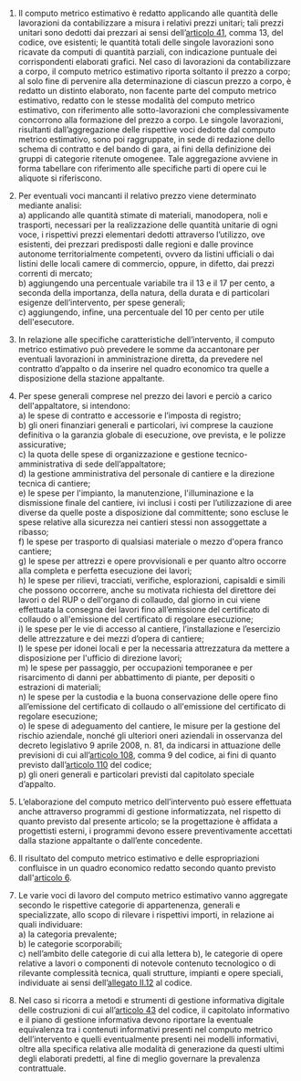 1. Il computo metrico estimativo è redatto applicando alle quantità delle lavorazioni da contabilizzare a misura i relativi prezzi unitari; tali prezzi unitari sono dedotti dai prezzari ai sensi dell’[articolo 41](/articolo-41/1), comma 13, del codice, ove esistenti; le quantità totali delle singole lavorazioni sono ricavate da computi di quantità parziali, con indicazione puntuale dei corrispondenti elaborati grafici. Nel caso di lavorazioni da contabilizzare a corpo, il computo metrico estimativo riporta soltanto il prezzo a corpo; al solo fine di pervenire alla determinazione di ciascun prezzo a corpo, è redatto un distinto elaborato, non facente parte del computo metrico estimativo, redatto con le stesse modalità del computo metrico estimativo, con riferimento alle sotto-lavorazioni che complessivamente concorrono alla formazione del prezzo a corpo. Le singole lavorazioni, risultanti dall’aggregazione delle rispettive voci dedotte dal computo metrico estimativo, sono poi raggruppate, in sede di redazione dello schema di contratto e del bando di gara, ai fini della definizione dei gruppi di categorie ritenute omogenee. Tale aggregazione avviene in forma tabellare con riferimento alle specifiche parti di opere cui le aliquote si riferiscono.

2. Per eventuali voci mancanti il relativo prezzo viene determinato mediante analisi:<br>a) applicando alle quantità stimate di materiali, manodopera, noli e trasporti, necessari per la realizzazione delle quantità unitarie di ogni voce, i rispettivi prezzi elementari dedotti attraverso l’utilizzo, ove esistenti, dei prezzari predisposti dalle regioni e dalle province autonome territorialmente competenti, ovvero da listini ufficiali o dai listini delle locali camere di commercio, oppure, in difetto, dai prezzi correnti di mercato;<br>b) aggiungendo una percentuale variabile tra il 13 e il 17 per cento, a seconda della importanza, della natura, della durata e di particolari esigenze dell’intervento, per spese generali;<br>c) aggiungendo, infine, una percentuale del 10 per cento per utile dell'esecutore.

3. In relazione alle specifiche caratteristiche dell’intervento, il computo metrico estimativo può prevedere le somme da accantonare per eventuali lavorazioni in amministrazione diretta, da prevedere nel contratto d’appalto o da inserire nel quadro economico tra quelle a disposizione della stazione appaltante.

4. Per spese generali comprese nel prezzo dei lavori e perciò a carico dell'appaltatore, si intendono:<br>a) le spese di contratto e accessorie e l’imposta di registro;<br>b) gli oneri finanziari generali e particolari, ivi comprese la cauzione definitiva o la garanzia globale di esecuzione, ove prevista, e le polizze assicurative;<br>c) la quota delle spese di organizzazione e gestione tecnico-amministrativa di sede dell’appaltatore;<br>d) la gestione amministrativa del personale di cantiere e la direzione tecnica di cantiere;<br>e) le spese per l'impianto, la manutenzione, l'illuminazione e la dismissione finale del cantiere, ivi inclusi i costi per l’utilizzazione di aree diverse da quelle poste a disposizione dal committente; sono escluse le spese relative alla sicurezza nei cantieri stessi non assoggettate a ribasso;<br>f) le spese per trasporto di qualsiasi materiale o mezzo d'opera franco cantiere;<br>g) le spese per attrezzi e opere provvisionali e per quanto altro occorre alla completa e perfetta esecuzione dei lavori;<br>h) le spese per rilievi, tracciati, verifiche, esplorazioni, capisaldi e simili che possono occorrere, anche su motivata richiesta del direttore dei lavori o del RUP o dell'organo di collaudo, dal giorno in cui viene effettuata la consegna dei lavori fino all’emissione del certificato di collaudo o all'emissione del certificato di regolare esecuzione;<br>i) le spese per le vie di accesso al cantiere, l’installazione e l’esercizio delle attrezzature e dei mezzi d’opera di cantiere;<br>l) le spese per idonei locali e per la necessaria attrezzatura da mettere a disposizione per l'ufficio di direzione lavori;<br>m) le spese per passaggio, per occupazioni temporanee e per risarcimento di danni per abbattimento di piante, per depositi o estrazioni di materiali;<br>n) le spese per la custodia e la buona conservazione delle opere fino all’emissione del certificato di collaudo o all'emissione del certificato di regolare esecuzione;<br>o) le spese di adeguamento del cantiere, le misure per la gestione del rischio aziendale, nonché gli ulteriori oneri aziendali in osservanza del decreto legislativo 9 aprile 2008, n. 81, da indicarsi in attuazione delle previsioni di cui all’[articolo 108](/articolo-108/1), comma 9 del codice, ai fini di quanto previsto dall’[articolo 110](/articolo-110/1) del codice;<br>p) gli oneri generali e particolari previsti dal capitolato speciale d’appalto.

5. L’elaborazione del computo metrico dell’intervento può essere effettuata anche attraverso programmi di gestione informatizzata, nel rispetto di quanto previsto dal presente articolo; se la progettazione è affidata a progettisti esterni, i programmi devono essere preventivamente accettati dalla stazione appaltante o dall’ente concedente.

6. Il risultato del computo metrico estimativo e delle espropriazioni confluisce in un quadro economico redatto secondo quanto previsto dall'[articolo 6](/allegato-1.7-articolo-6/1).

7. Le varie voci di lavoro del computo metrico estimativo vanno aggregate secondo le rispettive categorie di appartenenza, generali e specializzate, allo scopo di rilevare i rispettivi importi, in relazione ai quali individuare:<br>a) la categoria prevalente;<br>b) le categorie scorporabili;<br>c) nell’ambito delle categorie di cui alla lettera b), le categorie di opere relative a lavori o componenti di notevole contenuto tecnologico o di rilevante complessità tecnica, quali strutture, impianti e opere speciali, individuate ai sensi dell’[allegato II.12](/section/attachment-2-12/1) al codice.

8. Nel caso si ricorra a metodi e strumenti di gestione informativa digitale delle costruzioni di cui all’[articolo 43](/articolo-43/1) del codice, il capitolato informativo e il piano di gestione informativa devono riportare la eventuale equivalenza tra i contenuti informativi presenti nel computo metrico dell’intervento e quelli eventualmente presenti nei modelli informativi, oltre alla specifica relativa alle modalità di generazione da questi ultimi degli elaborati predetti, al fine di meglio governare la prevalenza contrattuale.